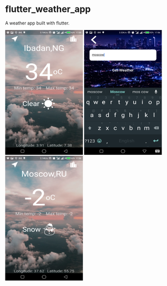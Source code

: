 # flutter_weather_app

A weather app built with flutter.

<img src="https://github.com/Richard-bejide/flutter_weather_app/blob/main/flutter_01.png" height="400" width="250">
<img src="https://github.com/Richard-bejide/flutter_weather_app/blob/main/flutter_02.png" height="400" width="250">
<img src="https://github.com/Richard-bejide/flutter_weather_app/blob/main/flutter_03.png" height="400" width="250">

